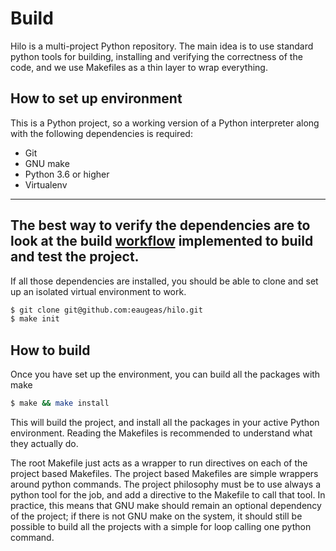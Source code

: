 # Build
Hilo is a multi-project Python repository. The main idea is
to use standard python tools for building, installing and
verifying the correctness of the code, and we use Makefiles
as a thin layer to wrap everything.

## How to set up environment
This is a Python project, so a working version of a Python
interpreter along with the following dependencies is required:
 - Git
 - GNU make
 - Python 3.6 or higher
 - Virtualenv

---
The best way to verify the dependencies are to look at the build
[workflow](.github/workflows/build.yml) implemented to build and
test the project.
---
 
If all those dependencies are installed, you should be able to
clone and set up an isolated virtual environment to work.

```sh
$ git clone git@github.com:eaugeas/hilo.git
$ make init
```

## How to build
Once you have set up the environment, you can build all the packages
with make

```sh
$ make && make install
```

This will build the project, and install all the packages in your
active Python environment. Reading the Makefiles is recommended to
understand what they actually do. 

The root Makefile just acts as a wrapper to run directives on each
of the project based Makefiles. The project based Makefiles are simple
wrappers around python commands. The project philosophy must be to
use always a python tool for the job, and add a directive to the Makefile
to call that tool. In practice, this means that GNU make should remain
an optional dependency of the project; if there is not GNU make on the
system, it should still be possible to build all the projects with a simple
for loop calling one python command.